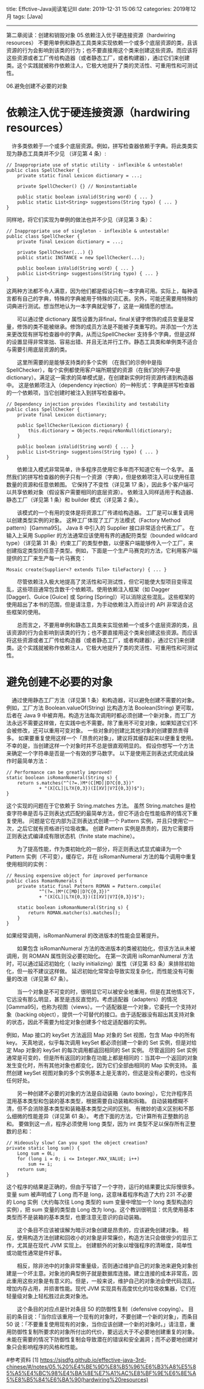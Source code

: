 title: Effctive-Java阅读笔记III
date: 2019-12-31 15:06:12
categories: 2019年12月
tags: [Java]

---

第二章阅读：创建和销毁对象
05.依赖注入优于硬连接资源（hardwiring resources）
不要用单例和静态工具类来实现依赖一个或多个底层资源的类，且该资源的行为会影响到该类的行为；也不要直接用这个类来创建这些资源。而应该将这些资源或者工厂传给构造器（或者静态工厂，或者构建器），通过它们来创建类。这个实践就被称作依赖注人，它极大地提升了类的灵活性、可重用性和可测试性。

06.避免创建不必要的对象

<!-- more -->

# 依赖注入优于硬连接资源（hardwiring resources）

　许多类依赖于一个或多个底层资源。例如，拼写检查器依赖于字典。将此类类实现为静态工具类并不少见 （详见第 4 条）:

    // Inappropriate use of static utility - inflexible & untestable!
    public class SpellChecker {
        private static final Lexicon dictionary = ...;

        private SpellChecker() {} // Noninstantiable

        public static boolean isValid(String word) { ... }
        public static List<String> suggestions(String typo) { ... }
    }

同样地，将它们实现为单例的做法也并不少见（详见第 3 条）：

    // Inappropriate use of singleton - inflexible & untestable!
    public class SpellChecker {
        private final Lexicon dictionary = ...;

        private SpellChecker(...) {}
        public static INSTANCE = new SpellChecker(...);

        public boolean isValid(String word) { ... }
        public List<String> suggestions(String typo) { ... }
    }

这两种方法都不令人满意，因为他们都是假设只有一本字典可用。实际上，每种语言都有自己的字典，特殊的字典被用于特殊的词汇表。另外，可能还需要用特殊的词典进行测试。想当然地认为一本字典就足够了，这是一厢情愿的想法。

　　可以通过使 dictionary 属性设置为非final，final关键字修饰的成员变量是常量，修饰的类不能被继承。修饰的成员方法是不能被子类重写的。并添加一个方法来更改现有拼写检查器中的字典，从而让SpellChecker 支持多个字典，但是这样的设置显得非常笨拙、容易出错、并且无法并行工作。静态工具类和单例类不适合与需要引用底层资源的类。

　　这里所需要的是能够支持类的多个实例 （在我们的示例中是指 SpellChecker），每个实例都使用客户端所期望的资源（在我们的例子中是 dictionary）。满足这一需求的简单模式是，在创建新实例时将资源传递到构造器中。 这是依赖项注入（dependency injection）的一种形式：字典是拼写检查器的一个依赖项，当它创建时被注入到拼写检查器中。

    // Dependency injection provides flexibility and testability
    public class SpellChecker {
        private final Lexicon dictionary;

        public SpellChecker(Lexicon dictionary) {
            this.dictionary = Objects.requireNonNull(dictionary);
        }

        public boolean isValid(String word) { ... }
        public List<String> suggestions(String typo) { ... }
    }

　　依赖注入模式非常简单，许多程序员使用它多年而不知道它有一个名字。 虽然我们的拼写检查器的例子只有一个资源（字典），但是依赖项注入可以使用任意数量的资源和任意依赖图。 它保持了不变性（详见第 17 条），因此多个客户端可以共享依赖对象（假设客户需要相同的底层资源）。 依赖注入同样适用于构造器、静态工厂（详见第 1 条）和 builder 模式（详见第 2 条）。

　　该模式的一个有用的变体是将资源工厂传递给构造器。 工厂是可以重复调用以创建类型实例的对象。 这种工厂体现了工厂方法模式（Factory Method pattern）[Gamma95]。 Java 8 中引入的 Supplier<T> 接口非常适合代表工厂。 在输入上采用 Supplier<T> 的方法通常应该使用有界的通配符类型（bounded wildcard type）（详见第 31 条）约束工厂的类型参数，以便客户端能够传入一个工厂，来创建指定类型的任意子类型。例如，下面是一个生产马赛克的方法，它利用客户端提供的工厂来生产每一片马赛克：

    Mosaic create(Supplier<? extends Tile> tileFactory) { ... }

　　尽管依赖注入极大地提高了灵活性和可测试性，但它可能使大型项目变得混乱，这些项目通常包含数千个依赖项。使用依赖注入框架（如 Dagger [Dagger]、Guice [Guice] 或 Spring [Spring]）可以消除这些混乱。这些框架的使用超出了本书的范围，但是请注意，为手动依赖注入而设计的 API 非常适合这些框架的使用。

　　总而言之，不要用单例和静态工具类来实现依赖一个或多个底层资源的类，且该资源的行为会影响到该类的行为；也不要直接用这个类来创建这些资源。而应该将这些资源或者工厂传给构造器（或者静态工厂，或者构建器），通过它们来创建类。这个实践就被称作依赖注人，它极大地提升了类的灵活性、可重用性和可测试性。

# 避免创建不必要的对象

　通过使用静态工厂方法（详见第 1 条）和构造器，可以避免创建不需要的对象。例如，工厂方法 Boolean.valueOf(String) 比构造方法 Boolean(String) 更可取，后者在 Java 9 中被弃用。构造方法每次调用时都必须创建一个新对象，而工厂方法永远不需要这样做，在实践中也不需要。除了重用不可变对象，如果知道它们不会被修改，还可以重用可变对象。
一些对象的创建比其他对象的创建要昂贵得多。 如果要重复使用这样一个「昂贵的对象」，建议将其缓存起来以便重复使用。 不幸的是，当创建这样一个对象时并不总是很直观明显的。 假设你想写一个方法来确定一个字符串是否是一个有效的罗马数字。 以下是使用正则表达式完成此操作时最简单方法：

    // Performance can be greatly improved!
    static boolean isRomanNumeral(String s) {
        return s.matches("^(?=.)M*(C[MD]|D?C{0,3})"
                + "(X[CL]|L?X{0,3})(I[XV]|V?I{0,3})$");
    }
这个实现的问题在于它依赖于 String.matches 方法。 虽然 String.matches 是检查字符串是否与正则表达式匹配的最简单方法，但它不适合在性能临界的情况下重复使用。 问题是它在内部为正则表达式创建一个 Pattern 实例，并且只使用它一次，之后它就有资格进行垃圾收集。 创建 Pattern 实例是昂贵的，因为它需要将正则表达式编译成有限状态机（finite state machine）。

　　为了提高性能，作为类初始化的一部分，将正则表达式显式编译为一个 Pattern 实例（不可变），缓存它，并在 isRomanNumeral 方法的每个调用中重复使用相同的实例：

    // Reusing expensive object for improved performance
    public class RomanNumerals {
        private static final Pattern ROMAN = Pattern.compile(
                "^(?=.)M*(C[MD]|D?C{0,3})"
                + "(X[CL]|L?X{0,3})(I[XV]|V?I{0,3})$");

        static boolean isRomanNumeral(String s) {
            return ROMAN.matcher(s).matches();
        }
    }
如果经常调用，isRomanNumeral 的改进版本的性能会显著提升。

　　如果包含 isRomanNumeral 方法的改进版本的类被初始化，但该方法从未被调用，则 ROMAN 属性则没必要初始化。 在第一次调用 isRomanNumeral 方法时，可以通过延迟初始化（ lazily initializing）属性（详见第 83 条）来排除初始化，但一般不建议这样做。 延迟初始化常常会导致实现复杂化，而性能没有可衡量的改进（详见第 67 条）。

　　当一个对象是不可变的时，很明显它可以被安全地重用，但是在其他情况下，它远没有那么明显，甚至是违反直觉的。考虑适配器（adapters）的情况[Gamma95]，也称为视图（views）。一个适配器是一个对象，它委托一个支持对象（backing object），提供一个可替代的接口。由于适配器没有超出其支持对象的状态，因此不需要为给定对象创建多个给定适配器的实例。

例如，Map 接口的 keySet 方法返回 Map 对象的 Set 视图，包含 Map 中的所有 key。 天真地说，似乎每次调用 keySet 都必须创建一个新的 Set 实例，但是对给定 Map 对象的 keySet 的每次调用都返回相同的 Set 实例。 尽管返回的 Set 实例通常是可变的，但是所有返回的对象在功能上都是相同的：当其中一个返回的对象发生变化时，所有其他对象也都变化，因为它们全部由相同的 Map 实例支持。 虽然创建 keySet 视图对象的多个实例基本上是无害的，但这是没有必要的，也没有任何好处。

　　另一种创建不必要的对象的方法是自动装箱（auto boxing），它允许程序员混用基本类型和包装的基本类型，根据需要自动装箱和拆箱。 自动装箱模糊不清，但不会消除基本类型和装箱基本类型之间的区别。 有微妙的语义区别和不那么细微的性能差异（详见第 61 条）。 考虑下面的方法，它计算所有正整数的总和。 要做到这一点，程序必须使用 long 类型，因为 int 类型不足以保存所有正整数的总和：

    // Hideously slow! Can you spot the object creation?
    private static long sum() {
        Long sum = 0L;
        for (long i = 0; i <= Integer.MAX_VALUE; i++)
            sum += i;
        return sum;
    }

这个程序的结果是正确的，但由于写错了一个字符，运行的结果要比实际慢很多。变量 sum 被声明成了 Long 而不是 long，这意味着程序构造了大约 231 不必要的 Long 实例（大约每次往 Long 类型的 sum 变量中增加一个 long 类型构造的实例），把 sum 变量的类型由 Long 改为 long。这个教训很明显：优先使用基本类型而不是装箱的基本类型，也要注意无意识的自动装箱。

　　这个条目不应该被误解为暗示对象创建是昂贵的，应该避免创建对象。 相反，使用构造方法创建和回收小的对象是非常廉价，构造方法只会做很少的显示工作，尤其是在现代 JVM 实现上。 创建额外的对象以增强程序的清晰度，简单性或功能性通常是件好事。

　　相反，除非池中的对象非常重量级，否则通过维护自己的对象池来避免对象创建是一个坏主意。对象池的典型例子就是数据库连接。建立连接的成本非常高，因此重用这些对象是有意义的。但是，一般来说，维护自己的对象池会使代码混乱，增加内存占用，并损害性能。现代 JVM 实现具有高度优化的垃圾收集器，它们在轻量级对象上轻松胜过此类对象池。

　　这个条目的对应点是针对条目 50 的防御性复制（defensive copying）。 目前的条目说：「当你应该重用一个现有的对象时，不要创建一个新的对象」，而条目 50 说：「不要重复使用现有的对象，当你应该创建一个新的对象时。」请注意，重用防御性复制所要求的对象所付出的代价，要远远大于不必要地创建重复的对象。 未能在需要的情况下防御性复制会导致潜在的错误和安全漏洞；而不必要地创建对象只会影响程序的风格和性能。

#参考资料
[1] https://sjsdfg.github.io/effective-java-3rd-chinese/#/notes/05.%20%E4%BE%9D%E8%B5%96%E6%B3%A8%E5%85%A5%E4%BC%98%E4%BA%8E%E7%A1%AC%E8%BF%9E%E6%8E%A5%E8%B5%84%E6%BA%90(hardwiring%20resources)
